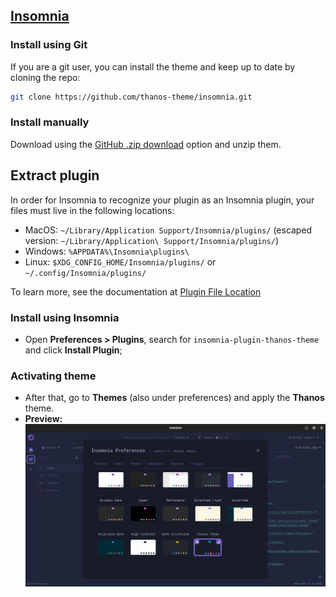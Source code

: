 ## [Insomnia](https://insomnia.rest)

### Install using Git

If you are a git user, you can install the theme and keep up to date by cloning the repo:

```bash
git clone https://github.com/thanos-theme/insomnia.git
```

### Install manually

Download using the [GitHub .zip download](https://github.com/thanos-theme/insomnia/archive/master.zip) option and unzip them.

## Extract plugin
In order for Insomnia to recognize your plugin as an Insomnia plugin, your files must live in the following locations:

- MacOS: `~/Library/Application Support/Insomnia/plugins/` (escaped version: `~/Library/Application\ Support/Insomnia/plugins/`)
- Windows: `%APPDATA%\Insomnia\plugins\`
- Linux: `$XDG_CONFIG_HOME/Insomnia/plugins/` or `~/.config/Insomnia/plugins/`

To learn more, see the documentation at [Plugin File Location](https://docs.insomnia.rest/insomnia/introduction-to-plugins#plugin-file-location)

### Install using **Insomnia**

- Open **Preferences > Plugins**, search for `insomnia-plugin-thanos-theme` and click **Install Plugin**;

### Activating theme

- After that, go to **Themes** (also under preferences) and apply the **Thanos** theme.
- **Preview:**
  ![Insomnia Preferences](https://raw.githubusercontent.com/rafael-camara/insomnia/main/.github/images/preferences.png)

